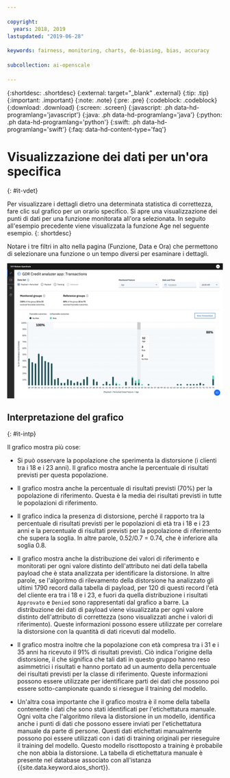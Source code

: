 ```yaml
---

copyright:
  years: 2018, 2019
lastupdated: "2019-06-28"

keywords: fairness, monitoring, charts, de-biasing, bias, accuracy

subcollection: ai-openscale

---
```


{:shortdesc: .shortdesc}
{:external: target="_blank" .external}
{:tip: .tip}
{:important: .important}
{:note: .note}
{:pre: .pre}
{:codeblock: .codeblock}
{:download: .download}
{:screen: .screen}
{:javascript: .ph data-hd-programlang='javascript'}
{:java: .ph data-hd-programlang='java'}
{:python: .ph data-hd-programlang='python'}
{:swift: .ph data-hd-programlang='swift'}
{:faq: data-hd-content-type='faq'}

# Visualizzazione dei dati per un'ora specifica
{: #it-vdet}

Per visualizzare i dettagli dietro una determinata statistica di correttezza, fare clic sul grafico per un orario specifico. Si apre una visualizzazione dei punti di dati per una funzione monitorata all'ora selezionata. In seguito all'esempio precedente viene visualizzata la funzione Age nel seguente esempio.
{: shortdesc}

Notare i tre filtri in alto nella pagina (Funzione, Data e Ora) che permettono di selezionare una funzione o un tempo diversi per esaminare i dettagli.

![Viene visualizzato il grafico delle serie temporali con colonne che rappresentano il payload e i dati perturbati per età e numero di risultati favorevoli](images/wos-insight-data-detail.png)

## Interpretazione del grafico
{: #it-intp}

Il grafico mostra più cose:

- Si può osservare la popolazione che sperimenta la distorsione (i clienti tra i 18 e i 23 anni). Il grafico mostra anche la percentuale di risultati previsti per questa popolazione.

- Il grafico mostra anche la percentuale di risultati previsti (70%) per la popolazione di riferimento. Questa è la media dei risultati previsti in tutte le popolazioni di riferimento.

- Il grafico indica la presenza di distorsione, perché il rapporto tra la percentuale di risultati previsti per le popolazioni di età tra i 18 e i 23 anni e la percentuale di risultati previsti per la popolazione di riferimento che supera la soglia. In altre parole, 0.52/0.7 = 0.74, che è inferiore alla soglia 0.8.

- Il grafico mostra anche la distribuzione dei valori di riferimento e monitorati per ogni valore distinto dell'attributo nei dati della tabella payload che è stata analizzata per identificare la distorsione. In altre parole, se l'algoritmo di rilevamento della distorsione ha analizzato gli ultimi 1790 record dalla tabella di payload, per 120 di questi record l'età del cliente era tra i 18 e i 23, e fuori da quella distribuzione i risultati `Approvato` e `Denied` sono rappresentati dal grafico a barre. La distribuzione dei dati di payload viene visualizzata per ogni valore distinto dell'attributo di correttezza (sono visualizzati anche i valori di riferimento). Queste informazioni possono essere utilizzate per correlare la distorsione con la quantità di dati ricevuti dal modello.

- Il grafico mostra inoltre che la popolazione con età compresa tra i 31 e i 35 anni ha ricevuto il 91% di risultati previsti. Ciò indica l'origine della distorsione, il che significa che tali dati in questo gruppo hanno reso asimmetrici i risultati e hanno portato ad un aumento della percentuale dei risultati previsti per la classe di riferimento. Queste informazioni possono essere utilizzate per identificare parti dei dati che possono poi essere sotto-campionate quando si riesegue il training del modello.

- Un'altra cosa importante che il grafico mostra è il nome della tabella contenente i dati che sono stati identificati per l'etichettatura manuale. Ogni volta che l'algoritmo rileva la distorsione in un modello, identifica anche i punti di dati che possono essere inviati per l'etichettatura manuale da parte di persone. Questi dati etichettati manualmente possono poi essere utilizzati con i dati di training originali per rieseguire il training del modello. Questo modello risottoposto a training è probabile che non abbia la distorsione. La tabella di etichettatura manuale è presente nel database associato con all'istanza {{site.data.keyword.aios_short}}.
